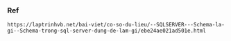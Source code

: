 ### Ref
    https://laptrinhvb.net/bai-viet/co-so-du-lieu/--SQLSERVER---Schema-la-gi--Schema-trong-sql-server-dung-de-lam-gi/ebe24ae021ad501e.html
